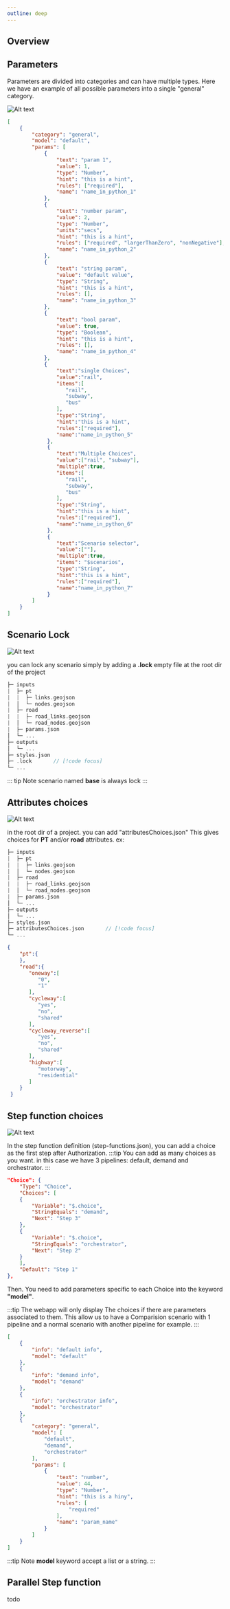 ```yaml
---
outline: deep
---
```


## Overview

## Parameters

Parameters are divided into categories and can have multiple types.
Here we have an example of all possible parameters into a single "general" category.

![Alt text](/deploy/params.png)

```json
[
    {
        "category": "general",
        "model": "default",
        "params": [
            {
                "text": "param 1",
                "value": 1,
                "type": "Number",
                "hint": "this is a hint",
                "rules": ["required"],
                "name": "name_in_python_1"
            },
            {
                "text": "number param",
                "value": 2,
                "type": "Number",
                "units":"secs",
                "hint": "this is a hint",
                "rules": ["required", "largerThanZero", "nonNegative"],
                "name": "name_in_python_2"
            },
            {
                "text": "string param",
                "value": "default value",
                "type": "String",
                "hint": "this is a hint",
                "rules": [],
                "name": "name_in_python_3"
            },
            {
                "text": "bool param",
                "value": true,
                "type": "Boolean",
                "hint": "this is a hint",
                "rules": [],
                "name": "name_in_python_4"
            },
            {
                "text":"single Choices",
                "value":"rail",
                "items":[
                   "rail",
                   "subway",
                   "bus"
                ],
                "type":"String",
                "hint":"this is a hint",
                "rules":["required"],
                "name":"name_in_python_5"
             },
             {
                "text":"Multiple Choices",
                "value":["rail", "subway"],
                "multiple":true,
                "items":[
                   "rail",
                   "subway",
                   "bus"
                ],
                "type":"String",
                "hint":"this is a hint",
                "rules":["required"],
                "name":"name_in_python_6"
             },
             {
                "text":"Scenario selector",
                "value":[""],
                "multiple":true,
                "items": "$scenarios",
                "type":"String",
                "hint":"this is a hint",
                "rules":["required"],
                "name":"name_in_python_7"
             }
        ]
    }
]
```




## Scenario Lock

![Alt text](/deploy/scenario_lock.png)

you can lock any scenario simply by adding a **.lock** empty file at the root dir of the project

```kotlin
├─ inputs
|  ├─ pt           
|  |  ├─ links.geojson 
|  │  └─ nodes.geojson
|  ├─ road             
|  |  ├─ road_links.geojson 
|  │  └─ road_nodes.geojson 
|  ├─ params.json      
│  └─ ... 
├─ outputs
│  └─ ... 
├─ styles.json        
├─ .lock       // [!code focus]   
└─ ... 
```

::: tip Note 
scenario named **base** is always lock
:::


## Attributes choices

![Alt text](/deploy/attribute_choices.png)

in the root dir of a project. you can add "attributesChoices.json" This gives choices for **PT** and/or **road** attributes.
ex:


```kotlin
├─ inputs
|  ├─ pt           
|  |  ├─ links.geojson 
|  │  └─ nodes.geojson
|  ├─ road             
|  |  ├─ road_links.geojson 
|  │  └─ road_nodes.geojson 
|  ├─ params.json      
│  └─ ... 
├─ outputs
│  └─ ... 
├─ styles.json        
├─ attributesChoices.json       // [!code focus]   
└─ ... 
```

```json
{
    "pt":{
    },
    "road":{
       "oneway":[
          "0",
          "1"
       ],
       "cycleway":[
          "yes",
          "no",
          "shared"
       ],
       "cycleway_reverse":[
          "yes",
          "no",
          "shared"
       ],
       "highway":[
          "motorway",
          "residential"
       ]
    }
 }
```



## Step function choices

![Alt text](/deploy/run_multi_choice.png)

In the step function definition (step-functions.json), you can add a choice as the first step after Authorization.
:::tip
You can add as many choices as you want. in this case we have 3 pipelines: default, demand and orchestrator.
:::
```json
"Choice": {
    "Type": "Choice",
    "Choices": [
    {
        "Variable": "$.choice",
        "StringEquals": "demand",
        "Next": "Step 3"
    },
    {
        "Variable": "$.choice",
        "StringEquals": "orchestrator",
        "Next": "Step 2"
    }
    ],
    "Default": "Step 1"
},
```

Then. You need to add parameters specific to each Choice into the keyword **"model"**.

:::tip
The webapp will only display The choices if there are parameters associated to them. This allow us to have a Comparision scenario with 1 pipeline and a normal scenario with another pipeline for example.
:::

```json
[
    {
        "info": "default info",
        "model": "default"
    },
    {
        "info": "demand info",
        "model": "demand"
    },
    {
        "info": "orchestrator info",
        "model": "orchestrator"
    },
    {
        "category": "general",
        "model": [
            "default",
            "demand",
            "orchestrator"
        ],
        "params": [
            {
                "text": "number",
                "value": 44,
                "type": "Number",
                "hint": "this is a hiny",
                "rules": [
                    "required"
                ],
                "name": "param_name"
            }
        ]
    }
]
```

:::tip Note
**model** keyword accept a list or a string.
:::


## Parallel Step function

todo